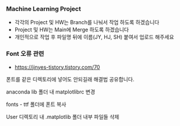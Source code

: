 ### Machine Learning Project
- 각각의 Project 및 HW는 Branch를 나눠서 작업 하도록 하겠습니다
- Project 및 HW는 Main에 Merge 하도록 하겠습니다
- 개인적으로 작업 후 파일명 뒤에 이름(JY, HJ, SH) 붙여서 업로드 해주세요


### Font 오류 관련
- https://jinyes-tistory.tistory.com/70

폰트를 같은 디렉토리에 넣어도 안되길래 해결법 공유합니다.

anaconda lib 폴더 내 matplotlibrc 변경

fonts  - ttf 폴더에 폰트 복사

User 디렉토리 내 .matplotlib 폴더 내부 파일들 삭제

